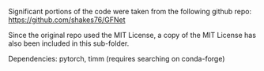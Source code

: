 Significant portions of the code were taken from the following github repo:
https://github.com/shakes76/GFNet

Since the original repo used the MIT License, a copy of the MIT License has also been included in this sub-folder.

Dependencies: pytorch, timm (requires searching on conda-forge)
